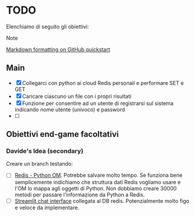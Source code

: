# TODO 
Elenchiamo di seguito gli obiettivi: 
> [!NOTE] 
> [Markdown formatting on GitHub quickstart](https://docs.github.com/en/get-started/writing-on-github/getting-started-with-writing-and-formatting-on-github/basic-writing-and-formatting-syntax)

## Main
- [x] Collegarci con python ai cloud Redis personali e performare SET e GET
- [x] Caricare ciascuno un file con i propri risultati
- [x] Funzione per consentire ad un utente di registrarsi sul sistema indicando nome utente (univoco) e password
- [ ] 

## Obiettivi end-game facoltativi
### Davide's Idea (secondary)
Creare un branch testando:
- [ ] [Redis - Python OM](https://github.com/redis/redis-om-python). Potrebbe salvare molto tempo. Se funziona bene semplicemente indichiamo che struttura dati Redis vogliamo usare e l'OM lo mappa agli oggetti di Python. Non dobbiamo creare 30000 metodi per passare l'informazione da Python a Redis.
- [ ] [Streamlit chat interface](https://docs.streamlit.io/develop/tutorials/llms/build-conversational-apps) collegata al DB redis. Potenzialmente molto figo e veloce da implementare.
